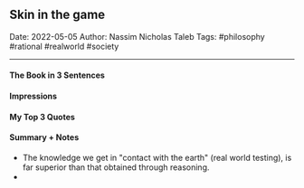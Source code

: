 
## Skin in the game

Date: 2022-05-05
Author: Nassim Nicholas Taleb
Tags: #philosophy #rational #realworld #society

---

#### The Book in 3 Sentences

#### Impressions

#### My Top 3 Quotes

#### Summary + Notes
- The knowledge we get in "contact with the earth" (real world testing), is far superior than that obtained through reasoning.
- 
